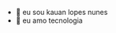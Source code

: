 - 👋 eu sou kauan lopes nunes
- 👀 eu amo tecnologia

<!---
kauan534/kauan534 is a ✨ special ✨ repository because its `README.md` (this file) appears on your GitHub profile.
You can click the Preview link to take a look at your changes.
--->
